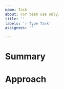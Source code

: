 ```yaml
---
name: Task
about: For team use only.
title: ''
labels: '✓ Type Task'
assignees: ''

---
```


# Summary


# Approach
